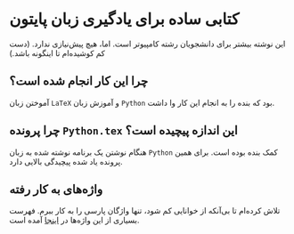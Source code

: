 # کتابی ساده برای یادگیری زبان پایتون

این نوشته بیشتر برای دانشجویان رشته کامپیوتر است. اما، هیچ پیش‌نیازی ندارد. (دست کم کوشیده‌ام تا اینگونه باشد.)

## چرا این کار انجام شده است؟

آموختن زبان `LaTeX` و آموزش زبان `Python` بود که بنده را به انجام این کار وا داشت.

## چرا پرونده `Python.tex` این اندازه پیچیده است؟

هنگام نوشتن یک برنامه نوشته شده به زبان `Python` کمک بنده بوده است. برای همین پرونده یاد شده پیچیدگی بالایی دارد.

## واژه‌های به کار رفته

تلاش کرده‌ام تا بی‌آنکه از خوانایی کم شود، تنها واژگان پارسی را به کار ببرم. فهرست بسیاری از این واژه‌ها در [اینجا](https://github.com/mahdevar/Dictionaries) آمده است.
